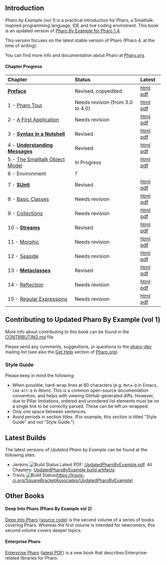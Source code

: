 ## Introduction

*Pharo by Example (vol 1)* is a practical introduction for Pharo, a Smalltalk-inspired programming language, IDE and live coding enviroment. This book is an updated version of [Pharo By Example for Pharo 1.4](https://github.com/SquareBracketAssociates/PharoByExample-english).

This version focuses on the latest stable version of Pharo (Pharo 4, at the time of writing).

You can find more info and documentation about Pharo at [Pharo.org](http://pharo.org/).

#### Chapter Progress

Chapter | Status | Latest
:-------|:-------|:------
**[Preface](Preface/)** | Revised, copyedited | [html](https://ci.inria.fr/pharo-contribution/job/UpdatedPharoByExample/lastSuccessfulBuild/artifact/Preface/Preface.pillar.html) [pdf](https://ci.inria.fr/pharo-contribution/job/UpdatedPharoByExample/lastSuccessfulBuild/artifact/Preface/Preface.pillar.pdf)
1 - [Pharo Tour](PharoTour) | Needs revision (from 3.0 to 4.0) | [html](https://ci.inria.fr/pharo-contribution/job/UpdatedPharoByExample/lastSuccessfulBuild/artifact/PharoTour/PharoTour.pillar.html) [pdf](https://ci.inria.fr/pharo-contribution/job/UpdatedPharoByExample/lastSuccessfulBuild/artifact/PharoTour/PharoTour.pillar.pdf)
2 - [A First Application](FirstApplication/) | Needs revision | [html](https://ci.inria.fr/pharo-contribution/job/UpdatedPharoByExample/lastSuccessfulBuild/artifact/FirstApplication/FirstApplication.pier.html) [pdf](https://ci.inria.fr/pharo-contribution/job/UpdatedPharoByExample/lastSuccessfulBuild/artifact/FirstApplication/FirstApplication.pier.pdf)
3 - **[Syntax in a Nutshell](SyntaxNutshell/)** | Revised | [html](https://ci.inria.fr/pharo-contribution/job/UpdatedPharoByExample/lastSuccessfulBuild/artifact/SyntaxNutshell/SyntaxNutshell.pillar.html) [pdf](https://ci.inria.fr/pharo-contribution/job/UpdatedPharoByExample/lastSuccessfulBuild/artifact/SyntaxNutshell/SyntaxNutshell.pillar.pdf)
4 - **[Understanding Messages](UnderstandingMessage/)** | Revised | [html](https://ci.inria.fr/pharo-contribution/job/UpdatedPharoByExample/lastSuccessfulBuild/artifact/UnderstandingMessage/UnderstandingMessage.pillar.html) [pdf](https://ci.inria.fr/pharo-contribution/job/UpdatedPharoByExample/lastSuccessfulBuild/artifact/UnderstandingMessage/UnderstandingMessage.pillar.pdf)
5 - [The Smalltalk Object Model](SmalltalkObjectModel/) | In Progress | [html](https://ci.inria.fr/pharo-contribution/job/UpdatedPharoByExample/lastSuccessfulBuild/artifact/SmalltalkObjectModel/SmalltalkObjectModel.pier.html) [pdf](https://ci.inria.fr/pharo-contribution/job/UpdatedPharoByExample/lastSuccessfulBuild/artifact/SmalltalkObjectModel/SmalltalkObjectModel.pier.pdf)
6 - Environment | ? |
7 - **[SUnit](SUnit/)** | Revised | [html](https://ci.inria.fr/pharo-contribution/job/UpdatedPharoByExample/lastSuccessfulBuild/artifact/SUnit/SUnit.pillar.html) [pdf](https://ci.inria.fr/pharo-contribution/job/UpdatedPharoByExample/lastSuccessfulBuild/artifact/SUnit/SUnit.pillar.pdf)
8 - [Basic Classes](BasicClasses/) | Needs revision | [html](https://ci.inria.fr/pharo-contribution/job/UpdatedPharoByExample/lastSuccessfulBuild/artifact/BasicClasses/BasicClasses.pier.html) [pdf](https://ci.inria.fr/pharo-contribution/job/UpdatedPharoByExample/lastSuccessfulBuild/artifact/BasicClasses/BasicClasses.pier.pdf)
9 - [Collections](Collections/) | Needs revision | [html](https://ci.inria.fr/pharo-contribution/job/UpdatedPharoByExample/lastSuccessfulBuild/artifact/Collections/Collections.pier.html) [pdf](https://ci.inria.fr/pharo-contribution/job/UpdatedPharoByExample/lastSuccessfulBuild/artifact/Collections/Collections.pier.pdf)
10 - **[Streams](Streams/)** | Revised | [html](https://ci.inria.fr/pharo-contribution/job/UpdatedPharoByExample/lastSuccessfulBuild/artifact/Streams/Streams.pillar.html) [pdf](https://ci.inria.fr/pharo-contribution/job/UpdatedPharoByExample/lastSuccessfulBuild/artifact/Streams/Streams.pillar.pdf)
11 - [Morphic](Morphic/) | Needs revision | [html](https://ci.inria.fr/pharo-contribution/job/UpdatedPharoByExample/lastSuccessfulBuild/artifact/Morphic/Morphic.pier.html) [pdf](https://ci.inria.fr/pharo-contribution/job/UpdatedPharoByExample/lastSuccessfulBuild/artifact/Morphic/Morphic.pier.pdf)
12 - [Seaside](Seaside/) | Needs revision | [html](https://ci.inria.fr/pharo-contribution/job/UpdatedPharoByExample/lastSuccessfulBuild/artifact/Seaside/Seaside.pier.html) [pdf](https://ci.inria.fr/pharo-contribution/job/UpdatedPharoByExample/lastSuccessfulBuild/artifact/Seaside/Seaside.pier.pdf)
13 - **[Metaclasses](Metaclasses/)** | Revised | [html](https://ci.inria.fr/pharo-contribution/job/UpdatedPharoByExample/lastSuccessfulBuild/artifact/Metaclasses/Metaclasses.pillar.html) [pdf](https://ci.inria.fr/pharo-contribution/job/UpdatedPharoByExample/lastSuccessfulBuild/artifact/Metaclasses/Metaclasses.pillar.pdf)
14 - [Reflection](Reflection/) | Needs revision | [html](https://ci.inria.fr/pharo-contribution/job/UpdatedPharoByExample/lastSuccessfulBuild/artifact/Reflection/Reflection.pier.html) [pdf](https://ci.inria.fr/pharo-contribution/job/UpdatedPharoByExample/lastSuccessfulBuild/artifact/Reflection/Reflection.pier.pdf)
15 - [Regular Expressions](Regex/) | Needs revision | [html](https://ci.inria.fr/pharo-contribution/job/UpdatedPharoByExample/lastSuccessfulBuild/artifact/Regex/Regex.pier.html) [pdf](https://ci.inria.fr/pharo-contribution/job/UpdatedPharoByExample/lastSuccessfulBuild/artifact/Regex/Regex.pier.pdf)

## Contributing to Updated Pharo By Example (vol 1)

More info about contributing to this book can be found in the [CONTRIBUTING.md](CONTRIBUTING.md) file.

Please send any comments, suggestions, or questions to the [pharo-dev](http://lists.pharo.org/mailman/listinfo/pharo-users_lists.pharo.org) mailing list (see also the [Get Help](http://www.pharo.org/community) section of [Pharo.org](http://www.pharo.org/)).

### Style Guide
Please keep in mind the following:

* When possible, hard-wrap lines at 80 characters (e.g. `Meta-Q` in Emacs,
    `Cmd-Alt-Q` in Atom). This is a common open-source documentation convention,
    and helps with viewing GitHub-generated diffs.
    However, due to Pillar limitations, ordered and unordered list elements must
    be on a single line to be correctly parsed. Those can be left un-wrapped.
* Only *one* space between sentences.
* Avoid periods in section titles. (For example, this section is titled "Style Guide"
    and not "Style Guide.")

## Latest Builds

The latest versions of *Updated Pharo by Example* can be found at the following sites:

* Jenkins ![Build Status](https://ci.inria.fr/pharo-contribution/buildStatus/icon?job=UpdatedPharoByExample)
    Latest PDF: [UpdatedPharoByExample.pdf](https://ci.inria.fr/pharo-contribution/view/Books/job/UpdatedPharoByExample/lastSuccessfulBuild/artifact/book-result/UpdatedPharoByExample.pdf). All Chapters: [UpdatedPharoByExample build artifacts](https://ci.inria.fr/pharo-contribution/job/UpdatedPharoByExample/lastSuccessfulBuild/artifact/)
* Travis ![Build Status](https://travis-ci.org/SquareBracketAssociates/UpdatedPharoByExample.svg?branch=master)(https://travis-ci.org/SquareBracketAssociates/UpdatedPharoByExample)

## Other Books
#### Deep Into Pharo (Pharo By Example vol 2)
[Deep into Pharo](http://www.deepintopharo.com/) ([source code](https://gforge.inria.fr/scm/viewvc.php/PharoByExampleTwo-Eng/?root=pharobooks)) is the second volume of a series of books covering Pharo. Whereas the first volume is intended for newcomers, this second volume covers deeper topics.

#### Enterprise Pharo
[Enterprise Pharo](https://github.com/SquareBracketAssociates/EnterprisePharo) ([latest PDF](https://ci.inria.fr/pharo-contribution/job/PharoForTheEnterprise/lastSuccessfulBuild/artifact/EnterprisePharo.pdf)) is a new book that describes Enterprise-related libraries for Pharo.
